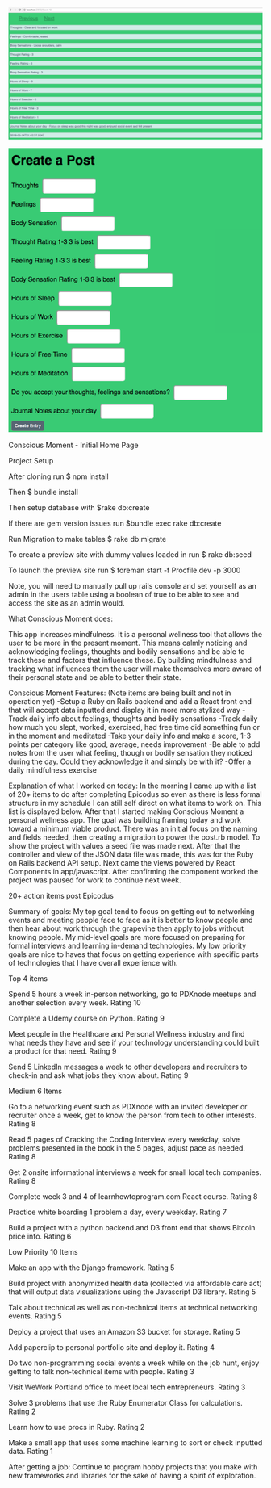 ![Ticketing](/img/landing_page.png?raw=true "landing page")

![Ticketing](/img/create_post.png?raw=true "create post")

Conscious Moment - Initial Home Page

Project Setup

After cloning run $ npm install

Then $ bundle install

Then setup database with $rake db:create

If there are gem version issues run $bundle exec rake db:create

Run Migration to make tables $ rake db:migrate

To create a preview site with dummy values loaded in run $ rake db:seed

To launch the preview site run $ foreman start -f Procfile.dev -p 3000

Note, you will need to manually pull up rails console and set yourself as an admin in the users table using a boolean of true to be able to see and access the site as an admin would.

What Conscious Moment does:

This app increases mindfulness. It is a personal wellness tool that allows the user to be more in the present moment. This means calmly noticing and acknowledging feelings, thoughts and bodily sensations and be able to track these and factors that influence these. By building mindfulness and tracking what influences them the user will make themselves more aware of their personal state and be able to better their state.

Conscious Moment Features: (Note items are being built and not in operation yet)
-Setup a Ruby on Rails backend and add a React front end that will accept data inputted and display it in more more stylized way
-Track daily info about feelings, thoughts and bodily sensations
-Track daily how much you slept, worked, exercised, had free time did something fun or in the moment and meditated
-Take your daily info and make a score, 1-3 points per category like good, average, needs improvement
-Be able to add notes from the user what feeling, though or bodily sensation they noticed during the day. Could they acknowledge it and simply be with it?
-Offer a daily mindfulness exercise

Explanation of what I worked on today:
In the morning I came up with a list of 20+ items to do after completing Epicodus so even as there is less formal structure in my schedule I can still self direct on what items to work on. This list is displayed below. After that I started making Conscious Moment a personal wellness app. The goal was building framing today and work toward a minimum viable product. There was an initial focus on the naming and fields needed, then creating a migration to power the post.rb model. To show the project with values a seed file was made next. After that the controller and view of the JSON data file was made, this was for the Ruby on Rails backend API setup. Next came the views powered by React Components in app/javascript. After confirming the component worked the project was paused for work to continue next week.

20+ action items post Epicodus

Summary of goals: My top goal tend to focus on getting out to networking events and meeting people face to face as it is better to know people and then hear about work through the grapevine then apply to jobs without knowing people. My mid-level goals are more focused on preparing for formal interviews and learning in-demand technologies. My low priority goals are nice to haves that focus on getting experience with specific parts of technologies that I have overall experience with.

Top 4 items

Spend 5 hours a week in-person networking, go to PDXnode meetups and another selection every week. Rating 10

Complete a Udemy course on Python. Rating 9

Meet people in the Healthcare and Personal Wellness industry and find what needs they have and see if your technology understanding could built a product for that need. Rating 9

Send 5 LinkedIn messages a week to other developers and recruiters to check-in and ask what jobs they know about. Rating 9

Medium 6 Items

Go to a networking event such as PDXnode with an invited developer or recruiter once a week, get to know the person from tech to other interests. Rating 8

Read 5 pages of Cracking the Coding Interview every weekday, solve problems presented in the book in the 5 pages, adjust pace as needed. Rating 8

Get 2 onsite informational interviews a week for small local tech companies. Rating 8

Complete week 3 and 4 of learnhowtoprogram.com React course. Rating 8

Practice white boarding 1 problem a day, every weekday. Rating 7

Build a project with a python backend and D3 front end that shows Bitcoin price info. Rating 6

Low Priority 10 Items

Make an app with the Django framework. Rating 5

Build project with anonymized health data (collected via affordable care act) that will output data visualizations using the Javascript D3 library. Rating 5

Talk about technical as well as non-technical items at technical networking events. Rating 5

Deploy a project that uses an Amazon S3 bucket for storage. Rating 5

Add paperclip to personal portfolio site and deploy it. Rating 4

Do two non-programming social events a week while on the job hunt, enjoy getting to talk non-technical items with people. Rating 3

Visit WeWork Portland office to meet local tech entrepreneurs. Rating 3

Solve 3 problems that use the Ruby Enumerator Class for calculations. Rating 2

Learn how to use procs in Ruby. Rating 2

Make a small app that uses some machine learning to sort or check inputted data. Rating 1


After getting a job: Continue to program hobby projects that you make with new frameworks and libraries for the sake of having a spirit of exploration.

